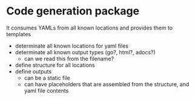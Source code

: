 # Code generation package

It consumes YAMLs from all known locations and provides them to
templates

 - determinate all known locations for yaml files
 - determinate all known output types (go?, html?, adocs?)
   - can we read this from the filename?
 - define structure for all locations
 - define outputs
   - can be a static file
   - can have placeholders that are assembled from the structure, and yaml file contents
